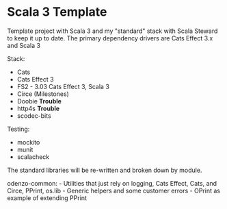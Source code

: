 # Scala 3 Template

Template project with Scala 3 and my "standard" stack with Scala Steward to keep it up to date.
The primary dependency drivers are Cats Effect 3.x and Scala 3

Stack:
- Cats
- Cats Effect 3
- FS2 - 3.03 Cats Effect 3, Scala 3
- Circe (Milestones)
- Doobie **Trouble**
- http4s **Trouble**
- scodec-bits
             
Testing:
- mockito
- munit
- scalacheck
  
The standard libraries will be re-written and broken down by module.
        
odenzo-common: 
    - Utilities that just rely on logging, Cats Effect, Cats, and Circe, PPrint, os.lib
    - Generic helpers and some customer errors
    - OPrint as example of extending PPrint
